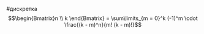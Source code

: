 #дискретка 
$$\begin{Bmatrix}n \\ k \end{Bmatrix} = \sum\limits_{m = 0}^k (-1)^m \cdot \frac{(k - m)^n}{m! (k - m)!}$$